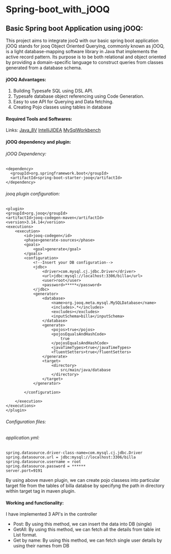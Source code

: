 # Spring-boot_with_jOOQ
## Basic Spring boot Application using jOOQ:
  This project aims to integrate jooQ with our basic spring boot application
  jOOQ stands for jooq Object Oriented Querying, commonly known as jOOQ, is a light database-mapping software library in Java that implements the active record pattern. Its purpose is to be both relational and object oriented by providing a domain-specific language to construct queries from classes generated from a database schema.
  
#### jOOQ Advantages:
  1. Building Typesafe SQL using DSL API.
  2. Typesafe database object referencing using Code Generation.
  3. Easy to use API for Querying and Data fetching.
  4. Creating Pojo classes using tables in database
    
#### Required Tools and Softwares:
Links:
  [Java_8V](https://www.oracle.com/java/technologies/downloads"download")
  [IntelliJIDEA](https://www.jetbrains.com/idea/download"download")
  [MySqlWorkbench](https://https://dev.mysql.com/downloads/workbench/"download")
  
#### jOOQ dependency and plugin:

###### jOOQ Dependency:

```
<dependency>
  <groupId>org.springframework.boot</groupId>
  <artifactId>spring-boot-starter-jooq</artifactId>
</dependency>
```
###### jooq plugin configuration:

```
<plugin>
<groupId>org.jooq</groupId>
<artifactId>jooq-codegen-maven</artifactId>
<version>3.14.14</version>
<executions>
	<execution>
		<id>jooq-codegen</id>
		<phase>generate-sources</phase>
		<goals>
			<goal>generate</goal>
		</goals>
		<configuration>
			<!--Insert your DB configuration-->
			<jdbc>
				<driver>com.mysql.cj.jdbc.Driver</driver>
				<url>jdbc:mysql://localhost:3306/billa</url>
				<user>root</user>
				<password>*****</password>
			</jdbc>
			<generator>
				<database>
					<name>org.jooq.meta.mysql.MySQLDatabase</name>
					<includes>.*</includes>
					<excludes></excludes>
					<inputSchema>billa</inputSchema>
				</database>
				<generate>
					<pojos>true</pojos>
					<pojosEqualsAndHashCode>
						true
					</pojosEqualsAndHashCode>
					<javaTimeTypes>true</javaTimeTypes>
					<fluentSetters>true</fluentSetters>
				</generate>
				<target>
					<directory>
						src/main/java/database
					</directory>
				</target>
			</generator>

		</configuration>

	</execution>
</executions>
</plugin>
```
###### Configuration files:

###### application.yml:

```
spring.datasource.driver-class-name=com.mysql.cj.jdbc.Driver
spring.datasource.url = jdbc:mysql://localhost:3306/billa
spring.datasource.username = root
spring.datasource.password = ******
server.port=9191
```

By using above maven plugin, we can create pojo classess into particular target file from the tables of billa databse by specifyng the path in directory within target tag in maven plugin.

#### Working and functionality:

I have implemented 3 API's in the controller

  * Post: By using this method, we can insert the data into DB (single)
  * GetAll: By using this method, we can fetch all the details from table int List format.
  * Get by name: By using this method, we can fetch single user details by using their names from DB

